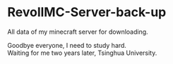 # RevollMC-Server-back-up
All data of my minecraft server for downloading.

Goodbye everyone, I need to study hard.        
Waiting for me two years later, Tsinghua University.
